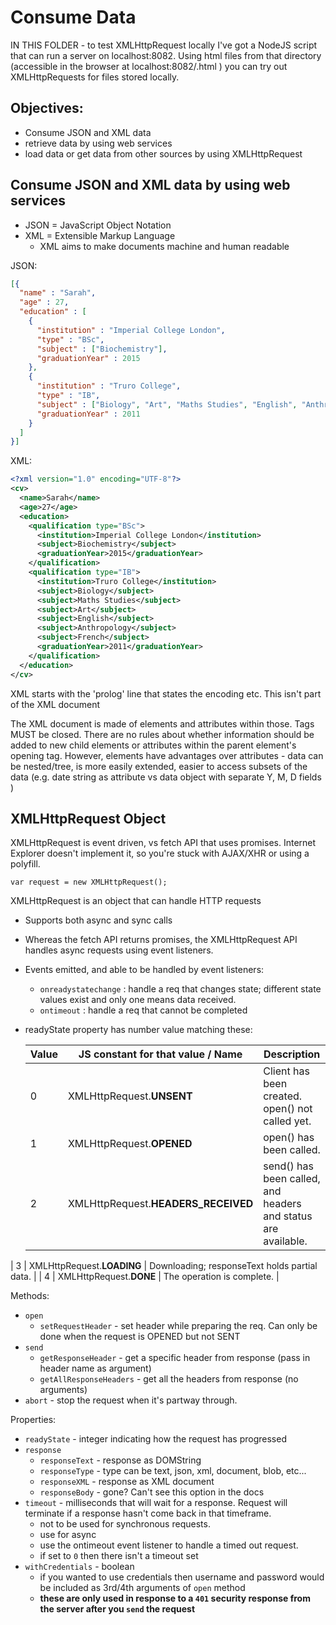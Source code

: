 # Consume Data

IN THIS FOLDER - to test XMLHttpRequest locally I've got a NodeJS script that can run a server on localhost:8082. Using html files from that directory (accessible in the browser at localhost:8082/<filename>.html ) you can try out XMLHttpRequests for files stored locally.

## Objectives:

- Consume JSON and XML data
- retrieve data by using web services
- load data or get data from other sources by using XMLHttpRequest

## Consume JSON and XML data by using web services

- JSON = JavaScript Object Notation
- XML = Extensible Markup Language
  - XML aims to make documents machine and human readable

JSON:
```json
[{
  "name" : "Sarah",
  "age" : 27,
  "education" : [
    {
      "institution" : "Imperial College London",
      "type" : "BSc",
      "subject" : ["Biochemistry"],
      "graduationYear" : 2015
    },
    {
      "institution" : "Truro College",
      "type" : "IB",
      "subject" : ["Biology", "Art", "Maths Studies", "English", "Anthropology", "French", ""],
      "graduationYear" : 2011
    }
  ]
}]
```

XML:
```xml
<?xml version="1.0" encoding="UTF-8"?>
<cv>
  <name>Sarah</name>
  <age>27</age>
  <education>
    <qualification type="BSc">
      <institution>Imperial College London</institution>
      <subject>Biochemistry</subject>
      <graduationYear>2015</graduationYear>
    </qualification>
    <qualification type="IB">
      <institution>Truro College</institution>
      <subject>Biology</subject>
      <subject>Maths Studies</subject>
      <subject>Art</subject>
      <subject>English</subject>
      <subject>Anthropology</subject>
      <subject>French</subject>
      <graduationYear>2011</graduationYear>
    </qualification>
  </education>
</cv>
```

XML starts with the 'prolog' line that states the encoding etc. This isn't part of the XML document

The XML document is made of elements and attributes within those. Tags MUST be closed. There are no rules about whether information should be added to new child elements or attributes within the parent element's opening tag. However, elements have advantages over attributes - data can be nested/tree, is more easily extended, easier to access subsets of the data (e.g. date string as attribute vs data object with separate Y, M, D fields )

## XMLHttpRequest Object


XMLHttpRequest is event driven, vs fetch API that uses promises. Internet Explorer doesn't implement it, so you're stuck with AJAX/XHR or using a polyfill.


`var request = new XMLHttpRequest();`

XMLHttpRequest is an object that can handle HTTP requests
- Supports both async and sync calls
- Whereas the fetch API returns promises, the XMLHttpRequest API handles async requests using event listeners.
- Events emitted, and able to be handled by event listeners:
  - `onreadystatechange` : handle a req that changes state; different state values exist and only one means data received.
  - `ontimeout` : handle a req that cannot be completed

- readyState property has number value matching these:

  | Value | JS constant for that value / Name | Description                                                   |
  |-------|------------------|---------------------------------------------------------------|
  | 0 | XMLHttpRequest.**UNSENT** | Client has been created. open() not called yet.               |
  | 1 | XMLHttpRequest.**OPENED** | open() has been called.                                       |
  | 2 | XMLHttpRequest.**HEADERS_RECEIVED** | send() has been called, and headers and status are available. |
| 3 | XMLHttpRequest.**LOADING** | Downloading; responseText holds partial data.                 |
| 4 | XMLHttpRequest.**DONE** | The operation is complete.                                    |  


Methods:
- `open`
  - `setRequestHeader` - set header while preparing the req. Can only be done when the request is OPENED but not SENT
- `send`
  - `getResponseHeader` - get a specific header from response (pass in header name as argument)
  - `getAllResponseHeaders` - get all the headers from response (no arguments)
- `abort` - stop the request when it's partway through.


Properties:
- `readyState` - integer indicating how the request has progressed
- `response`
  - `responseText` - response as DOMString
  - `responseType` - type can be text, json, xml, document, blob, etc...
  - `responseXML` - response as XML document
  - `responseBody` - gone? Can't see this option in the docs
- `timeout` - milliseconds that will wait for a response. Request will terminate if a response hasn't come back in that timeframe.
  - not to be used for synchronous requests.
  - use for async
  - use the ontimeout event listener to handle a timed out request.
  - if set to `0` then there isn't a timeout set
- `withCredentials` - boolean
  - if you wanted to use credentials then username and password would be included as 3rd/4th arguments of `open` method
  - **these are only used in response to a `401` security response from the server after you `send` the request**
